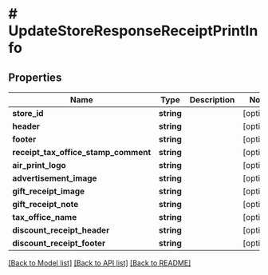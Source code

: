 # # UpdateStoreResponseReceiptPrintInfo

## Properties

Name | Type | Description | Notes
------------ | ------------- | ------------- | -------------
**store_id** | **string** |  | [optional]
**header** | **string** |  | [optional]
**footer** | **string** |  | [optional]
**receipt_tax_office_stamp_comment** | **string** |  | [optional]
**air_print_logo** | **string** |  | [optional]
**advertisement_image** | **string** |  | [optional]
**gift_receipt_image** | **string** |  | [optional]
**gift_receipt_note** | **string** |  | [optional]
**tax_office_name** | **string** |  | [optional]
**discount_receipt_header** | **string** |  | [optional]
**discount_receipt_footer** | **string** |  | [optional]

[[Back to Model list]](../../README.md#models) [[Back to API list]](../../README.md#endpoints) [[Back to README]](../../README.md)
